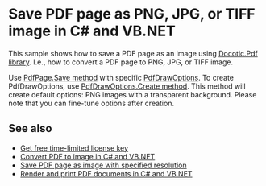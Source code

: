 # Save PDF page as PNG, JPG, or TIFF image in C# and VB.NET
This sample shows how to save a PDF page as an image using [Docotic.Pdf library](https://bitmiracle.com/pdf-library/). I.e., how to convert a PDF page to PNG, JPG, or TIFF image.

Use [PdfPage.Save method](https://api.docotic.com/pdfpage-save) with specific [PdfDrawOptions](https://api.docotic.com/pdfdrawoptions). To create PdfDrawOptions, use [PdfDrawOptions.Create method](https://api.docotic.com/pdfdrawoptions-create). This method will create default options: PNG images with a transparent background. Please note that you can fine-tune options after creation.

## See also
* [Get free time-limited license key](https://bitmiracle.com/pdf-library/download)
* [Convert PDF to image in C# and VB.NET](https://bitmiracle.com/pdf-library/pdf-image/convert)
* [Save PDF page as image with specified resolution](/Samples/Draw%20and%20print%20PDF/SavePageCustomResolution)
* [Render and print PDF documents in C# and VB.NET](https://bitmiracle.com/pdf-library/draw-print-pdf)
